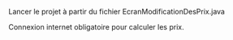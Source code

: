 Lancer le projet à partir du fichier EcranModificationDesPrix.java 

Connexion internet obligatoire pour calculer les prix.
